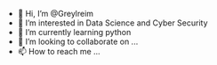 - 👋 Hi, I’m @Greylreim
- 👀 I’m interested in Data Science and Cyber Security
- 🌱 I’m currently learning python
- 💞️ I’m looking to collaborate on ...
- 📫 How to reach me ...

<!---
Greylreim/Greylreim is a ✨ special ✨ repository because its `README.md` (this file) appears on your GitHub profile.
You can click the Preview link to take a look at your changes.
--->
